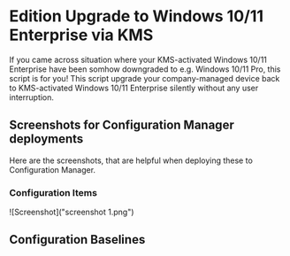 # Edition Upgrade to Windows 10/11 Enterprise via KMS
If you came across situation where your KMS-activated Windows 10/11 Enterprise have been somhow downgraded to e.g. Windows 10/11 Pro, this script is for you!
This script upgrade your company-managed device back to KMS-activated Windows 10/11 Enterprise silently without any user interruption.

## Screenshots for Configuration Manager deployments
Here are the screenshots, that are helpful when deploying these to Configuration Manager.

### Configuration Items
![Screenshot]("screenshot 1.png")

## Configuration Baselines

